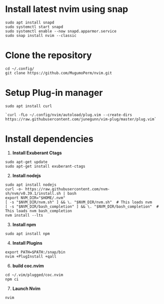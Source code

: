 # Install latest nvim using snap
```shell
sudo apt install snapd
sudo systemctl start snapd
sudo systemctl enable --now snapd.apparmor.service
sudo snap install nvim --classic
```

# Clone the repository
	cd ~/.config/
	git clone https://github.com/MugumoPerm/nvim.git

# Setup Plug-in manager

	sudo apt install curl

	`curl -fLo ~/.config/nvim/autoload/plug.vim --create-dirs     https://raw.githubusercontent.com/junegunn/vim-plug/master/plug.vim`

# Install dependencies

1. **Install Exuberant Ctags**
```
sudo apt-get update
sudo apt-get install exuberant-ctags
``` 
2. **Install nodejs**
```
sudo apt install nodejs
curl -o- https://raw.githubusercontent.com/nvm-sh/nvm/v0.39.1/install.sh | bash
export NVM_DIR="$HOME/.nvm"
[ -s "$NVM_DIR/nvm.sh" ] && \. "$NVM_DIR/nvm.sh"  # This loads nvm
[ -s "$NVM_DIR/bash_completion" ] && \. "$NVM_DIR/bash_completion"  # This loads nvm bash_completion
nvm install --lts
```
3. **Install npm**
```
sudo apt install npm
```
4. **Install Plugins**
```
export PATH=$PATH:/snap/bin
nvim +PlugInstall +qall
```

6. **build coc.nvim**
```
cd ~/.vim/plugged/coc.nvim
npm ci
```
7. **Launch Nvim**
```
nvim
```
